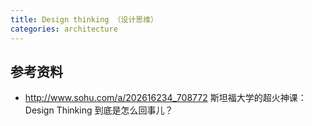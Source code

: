 ```yaml
---
title: Design thinking （设计思维）
categories: architecture
---
```





## 参考资料

- http://www.sohu.com/a/202616234_708772  斯坦福大学的超火神课： Design Thinking 到底是怎么回事儿？ 